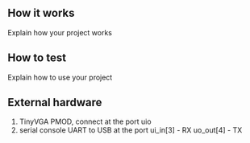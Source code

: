 <!---

This file is used to generate your project datasheet. Please fill in the information below and delete any unused
sections.

You can also include images in this folder and reference them in the markdown. Each image must be less than
512 kb in size, and the combined size of all images must be less than 1 MB.
-->

## How it works

Explain how your project works

## How to test

Explain how to use your project

## External hardware

1. TinyVGA PMOD, connect at the port uio
2. serial console UART to USB at the port
   ui_in[3] - RX
   uo_out[4] - TX
